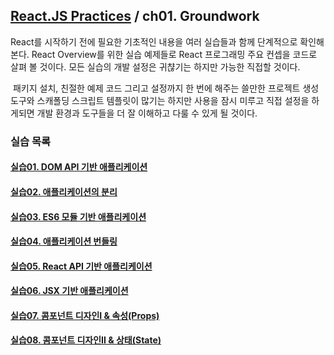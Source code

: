 ## [React.JS Practices](https://github.com/kickscar-javascript/react-practices) / ch01. Groundwork

  React를 시작하기 전에 필요한 기초적인 내용을 여러 실습들과 함께 단계적으로 확인해 본다. React Overview를 위한 실습 예제들로 React 프로그래밍 주요 컨셉을 코드로 살펴 볼 것이다. 모든 실습의 개발 설정은 귀챦기는 하지만 가능한 직접할 것이다.

​	패키지 설치, 친절한 예제 코드 그리고 설정까지 한 번에 해주는 쓸만한 프로젝트 생성 도구와 스캐폴딩 스크립트 템플릿이 많기는 하지만 사용을 잠시 미루고 직접 설정을 하게되면 개발 환경과 도구들을  더 잘 이해하고 다룰 수 있게 될 것이다. 

### 실습 목록

#### [실습01. DOM API 기반 애플리케이션](https://github.com/kickscar-javascript/react-practices/tree/master/ch01/practice01)
#### [실습02. 애플리케이션의 분리](https://github.com/kickscar-javascript/react-practices/tree/master/ch01/practice02)
#### [실습03. ES6 모듈 기반 애플리케이션](https://github.com/kickscar-javascript/react-practices/tree/master/ch01/practice03)
#### [실습04. 애플리케이션 번들링](https://github.com/kickscar-javascript/react-practices/tree/master/ch01/practice04)
#### [실습05. React API 기반 애플리케이션](https://github.com/kickscar-javascript/react-practices/tree/master/ch01/practice05)  
#### [실습06. JSX 기반 애플리케이션](https://github.com/kickscar-javascript/react-practices/tree/master/ch01/practice06)
#### [실습07. 콤포넌트 디자인I &amp; 속성(Props)](https://github.com/kickscar-javascript/react-practices/tree/master/ch01/practice07)
#### [실습08. 콤포넌트 디자인II &amp; 상태(State)](https://github.com/kickscar-javascript/react-practices/tree/master/ch01/practice08)